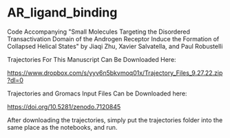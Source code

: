 # AR_ligand_binding
Code Accompanying "Small Molecules Targeting the Disordered Transactivation Domain of the Androgen Receptor Induce the Formation of Collapsed Helical States" by Jiaqi Zhu, Xavier Salvatella, and Paul Robustelli

Trajectories For This Manuscript Can Be Downloaded Here:

https://www.dropbox.com/s/yyv6n5bkvmoq01x/Trajectory_Files_9.27.22.zip?dl=0

Trajectories and Gromacs Input Files Can be Downloaded here:

https://doi.org/10.5281/zenodo.7120845


After downloading the trajectories, simply put the trajectories folder into the same place as the notebooks, and run.

